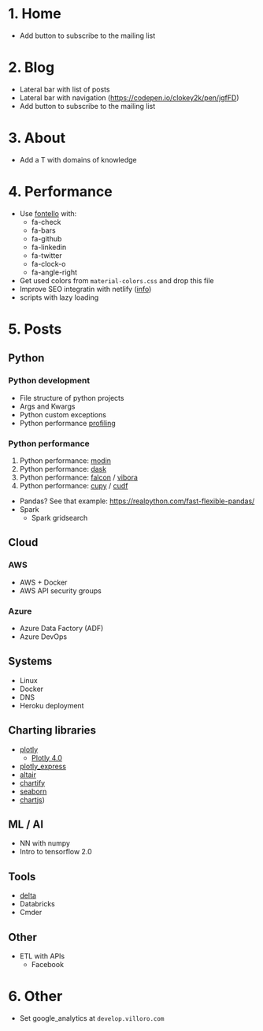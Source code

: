 # 1. Home
* Add button to subscribe to the mailing list


# 2. Blog
* Lateral bar with list of posts
* Lateral bar with navigation (https://codepen.io/clokey2k/pen/jgfFD)
* Add button to subscribe to the mailing list


# 3. About
* Add a T with domains of knowledge


# 4. Performance
* Use [fontello](http://fontello.com/) with:
    * fa-check
    * fa-bars
    * fa-github
    * fa-linkedin
    * fa-twitter
    * fa-clock-o
    * fa-angle-right
* Get used colors from `material-colors.css` and drop this file
* Improve SEO integratin with netlify ([info](https://www.codesections.com/blog/netlify/))
* scripts with lazy loading


# 5. Posts

## Python

### Python development
* File structure of python projects
* Args and Kwargs
* Python custom exceptions
* Python performance [profiling](https://scikit-learn.org/stable/developers/performance.html)

### Python performance
1. Python performance: [modin](https://towardsdatascience.com/get-faster-pandas-with-modin-even-on-your-laptops-b527a2eeda74)
2. Python performance: [dask](http://docs.dask.org/en/latest/why.html)
3. Python performance: [falcon](https://falconframework.org/) / [vibora](https://github.com/vibora-io/vibora)
4. Python performance: [cupy](https://github.com/cupy/cupy) / [cudf](https://github.com/rapidsai/cudf)

* Pandas? See that example: https://realpython.com/fast-flexible-pandas/
* Spark
    * Spark gridsearch

## Cloud

### AWS
* AWS + Docker
* AWS API security groups

### Azure
* Azure Data Factory (ADF)
* Azure DevOps

## Systems
* Linux
* Docker
* DNS
* Heroku deployment

## Charting libraries
* [plotly](https://plot.ly/python/)
    * [Plotly 4.0](https://medium.com/plotly/plotly-py-4-0-is-here-offline-only-express-first-displayable-anywhere-fc444e5659ee)
* [plotly_express](https://github.com/plotly/plotly_express/)
* [altair](https://altair-viz.github.io/)
* [chartify](https://chartify.io/)
* [seaborn](https://seaborn.pydata.org/)
* [chartjs](https://www.chartjs.org/))

## ML / AI
* NN with numpy
* Intro to tensorflow 2.0

## Tools
* [delta](https://delta.io/)
* Databricks
* Cmder

## Other
* ETL with APIs
    * Facebook


# 6. Other

* Set google_analytics at `develop.villoro.com`
